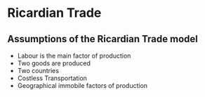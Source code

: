 # Ricardian Trade

## Assumptions of the Ricardian Trade model

- Labour is the main factor of production
- Two goods are produced
- Two countries
- Costless Transportation
- Geographical immobile factors of production
